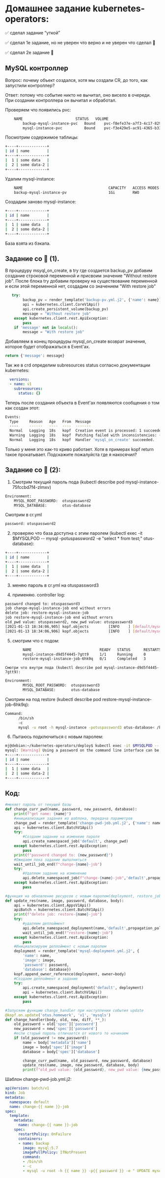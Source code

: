 # Домашнее задание kubernetes-operators:
:white_check_mark: сделал задание  “уткой”

:white_check_mark: сделал 1е задание, но не уверен что верно и не уверен что сделал 🌟

:white_check_mark: сделал 2е задание 🌟

## MySQL контроллер
Вопрос: почему объект создался, хотя мы создали CR, до того, как запустили контроллер?

Ответ: потому что событие никто не вычитал, оно висело в очереди. При создании контроллера он вычитал и обработал.

Проверяем что появились pvc:
```bash
	NAME                        STATUS   VOLUME                                     CAPACITY   ACCESS MODES   STORAGECLASS   AGE
		backup-mysql-instance-pvc   Bound    pvc-f8efe37e-a7f3-4c17-8299-a57d9269af77   1Gi        RWO            standard       143m
		mysql-instance-pvc          Bound    pvc-f3e429e5-ac91-4365-b334-8f7bd49619bf   1Gi        RWO            standard       102m
```		
	
Посмотрим содержимое таблицы:
```bash
+----+-------------+
| id | name        |
+----+-------------+
|  1 | some data   |
|  2 | some data-2 |
+----+-------------+
```

Удалим mysql-instance:
```bash
	NAME                                       CAPACITY   ACCESS MODES   RECLAIM POLICY   STATUS      CLAIM                               STORAGECLASS   REASON   AGE
	backup-mysql-instance-pv                   1Gi        RWO            Retain           Available                                                               154m
```

Создадим заново mysql-instance:
```bash
+----+-------------+
| id | name        |
+----+-------------+
|  1 | some data   |
|  2 | some data-2 |
+----+-------------+
```

База взята из бэкапа.

## Задание со 🌟 (1).
В процедуру msyql_on_create, в try где создается backup_pv добавим создание строковой переменной
и присвоим значение "Without restore job". После блока try добавим проверку на существование переменной
и если этой переменной нет, создадим со значением "With restore job"
```python
   try:
        backup_pv = render_template('backup-pv.yml.j2', {'name': name})
        api = kubernetes.client.CoreV1Api()
        api.create_persistent_volume(backup_pv)
        message = "Without restore job"
    except kubernetes.client.rest.ApiException:
        pass
    if 'message' not in locals():
        message = "With restore job"
```
Добавляем в конец процедуры mysql_on_create возврат значения, которое будет отображаться в Event'ах.
```python
return {'message': message}
```
Так же в сrd определим subresources status согласно документации kubernetes:
```yaml
  versions:
  - name: v1
    subresources:
      status: {}
```
Теперь после создания объекта в Event'ax появляются сообщения о том как создан этот:
```bash
Events:
  Type     Reason   Age   From  Message
  ----     ------   ----  ----  -------
  Normal   Logging  18s   kopf  Creation event is processed: 1 succeeded; 0 failed.
  Warning  Logging  18s   kopf  Patching failed with inconsistencies: (('remove', ('status',), {'mysql_on_create': {'message': 'Without restore job'}}, None),)
  Normal   Logging  18s   kopf  Handler 'mysql_on_create' succeeded.
```
Только у меня это как-то криво работает. Хотя в примерах kopf return такое прокатывает.
Подскажите пожалуйста где я накосячил?

## Задание со 🌟 (2):

1. Смотрим текущий пароль пода (kubectl describe pod mysql-instance-75fccbd7f4-zlmxv)
```bash
Environment:
	MYSQL_ROOT_PASSWORD:  otuspassword2
	MYSQL_DATABASE:       otus-database
```
      
Смотрим в cr.yml
```bash
password: otuspassword2
```
		
2. проверяю что база доступна с этим паролем (kubectl exec -it $MYSQLPOD -- mysql -potuspassword2 -e "select * from test;" otus-database):
```bash
+----+-------------+
| id | name        |
+----+-------------+
|  1 | some data   |
|  2 | some data-2 |
+----+-------------+
```
3. меняю пароль в cr.yml на otuspassword3

4. применяю. controller log:
```bash
password changed to: otuspassword3
job change-mysql-instance-job end without errors
delete job: restore-mysql-instance-job
job restore-mysql-instance-job end without errors
old_pwd value: otuspassword2, new_pwd value: otuspassword3
[2021-01-13 18:34:06,905] kopf.objects         [INFO    ] [default/mysql-instance] Handler 'change_handler' succeeded.
[2021-01-13 18:34:06,906] kopf.objects         [INFO    ] [default/mysql-instance] Update event is processed: 1 succeeded; 0 failed.
```
5. смотрим что с подом:
```bash
		NAME                               READY   STATUS      RESTARTS   AGE
		mysql-instance-d9d5f4445-7gtt9     1/1     Running     0          55s
		restore-mysql-instance-job-6hk9q   0/1     Completed   3          55s
```
	Смотри что внутри пода (kubectl describe pod mysql-instance-d9d5f4445-7gtt9):
```bash	
Environment:
		MYSQL_ROOT_PASSWORD:  otuspassword3
		MYSQL_DATABASE:       otus-database
```				
  Смотрим на под restore (kubectl describe pod restore-mysql-instance-job-6hk9q):
```bash
Command:
      /bin/sh
      -c
      mysql -u root -h mysql-instance -potuspassword3 otus-database< /backup-mysql-instance-pv/mysql-instance-dump.sql
```			
6. Пытаюсь подключиться с новым паролем:
```bash
mj@debian:~/kubernetes-operators/deploy$ kubectl exec -it $MYSQLPOD -- mysql -potuspassword3 -e "select * from test;" otus-database
mysql: [Warning] Using a password on the command line interface can be insecure.
+----+-------------+
| id | name        |
+----+-------------+
|  1 | some data   |
|  2 | some data-2 |
+----+-------------+
```
## Код:
```python
#меняет пароль от текущей базы
def change_curr_pwd(name, password, new_password, database):
    print(f"get name: {name}")
    #инициализация задания из шаблона, передача параметров
    change_pwd = render_template('change-pwd-job.yml.j2', {'name': name,'password': password,'new_password': new_password,'database': database})
    api = kubernetes.client.BatchV1Api()
    try:
        #Создаем задание на изменеие пароля
        api.create_namespaced_job('default', change_pwd)
    except kubernetes.client.rest.ApiException:
        pass
    print(f"password changed to: {new_password}")
    #Ожидаем пока задание выполниться
    wait_until_job_end(f"change-{name}-job")
    try:
        #Удаляем задание на изменение
        api.delete_namespaced_job(f"change-{name}-job",'default',propagation_policy='Background')
    except kubernetes.client.rest.ApiException:
        pass

#функция на обновление ресурсов с новым паролем(deployment, restore_job)
def update_res(name, image, password, database, body):
    api = kubernetes.client.AppsV1Api()
    apiBatch = kubernetes.client.BatchV1Api()
    print(f"delete job: restore-{name}-job")
    try:
        #удаляем деплоймент
        api.delete_namespaced_deployment(name,'default',propagation_policy='Background')
        wait_until_job_end(f"restore-{name}-job")
    except kubernetes.client.rest.ApiException:
        pass
    #Инициализируем деплоймент с новым паролем
    deployment = render_template('mysql-deployment.yml.j2', {
        'name': name,
        'image': image,
        'password': password,
        'database': database})
    kopf.append_owner_reference(deployment, owner=body)
    #Создаем деплоймент и задание
    try:
        api.create_namespaced_deployment('default', deployment)
        api = kubernetes.client.BatchV1Api()
    except kubernetes.client.rest.ApiException:
        pass

#Запускем функцию change_handler при наступлении события update
@kopf.on.update('otus.homework', 'v1', 'mysqls')
def change_handler(body, old, new, diff, **_):
    old_password = old['spec']['password']
    new_password = new['spec']['password']
    #если старый пароль отличается от нового то начинаем
    if (old_password != new_password):
        name = body['metadata']['name']
        image = body['spec']['image']
        database = body['spec']['database']

        change_curr_pwd(name, old_password, new_password, database)
        update_res(name, image, new_password, database, body)
        print(f"old_pwd value: {old_password}, new_pwd value: {new_password}")

```
Шаблон change-pwd-job.yml.j2:
```yaml
apiVersion: batch/v1
kind: Job
metadata:
  namespace: default
  name: change-{{ name }}-job
spec:
  template:
    metadata:
      name: change-{{ name }}-job
    spec:
      restartPolicy: OnFailure
      containers:
      - name: backup
        image: mysql:5.7
        imagePullPolicy: IfNotPresent
        command:
        - /bin/sh
        - -c
        - mysql -u root -h {{ name }} -p{{ password }} -e " UPDATE mysql.user SET authentication_string=PASSWORD('{{new_password}}') WHERE user='root';FLUSH PRIVILEGES;"  {{ database }}
